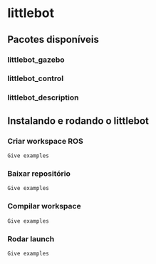 # littlebot


## Pacotes disponíveis
### littlebot_gazebo

### littlebot_control

### littlebot_description

## Instalando e rodando o littlebot

### Criar workspace ROS

```
Give examples
```

### Baixar repositório
```
Give examples
```

### Compilar workspace
```
Give examples
```

### Rodar launch

```
Give examples
```


